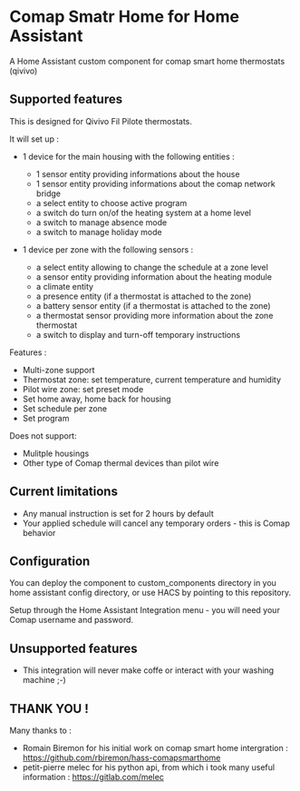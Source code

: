 # Comap Smatr Home for Home Assistant
A Home Assistant custom component for comap smart home thermostats (qivivo)

## Supported features
This is designed for Qivivo Fil Pilote thermostats.

It will set up :
* 1 device for the main housing  with the following entities :
    * 1 sensor entity providing informations about the house
    * 1 sensor entity providing informations about the comap network bridge
    * a select entity to choose active program
    * a switch do turn on/of the heating system at a home level
    * a switch to manage absence mode
    * a switch to manage holiday mode

* 1 device per zone with the following sensors :
    * a select entity allowing to change the schedule at a zone level
    * a sensor entity providing information about the heating module
    * a climate entity
    * a presence entity (if a thermostat is attached to the zone)
    * a battery sensor entity (if a thermostat is attached to the zone)
    * a thermostat sensor providing more information about the zone thermostat
    * a switch to display and turn-off temporary instructions

Features :

* Multi-zone support
* Thermostat zone: set temperature, current temperature and humidity
* Pilot wire zone: set preset mode
* Set home away, home back for housing
* Set schedule per zone
* Set program

Does not support:

* Mulitple housings
* Other type of Comap thermal devices than pilot wire

## Current limitations

* Any manual instruction is set for 2 hours by default
* Your applied schedule will cancel any temporary orders - this is Comap behavior


## Configuration

You can deploy the component to custom_components directory in you home assistant config directory, or use HACS by pointing to this repository.

Setup through the Home Assistant Integration menu - you will need your Comap username and password.

## Unsupported features

* This integration will never make coffe or interact with your washing machine ;-)

## THANK YOU !

Many thanks to :
 * Romain Biremon for his initial work on comap smart home intergration : https://github.com/rbiremon/hass-comapsmarthome
 * petit-pierre melec for his python api, from which i took many useful information : https://gitlab.com/melec

